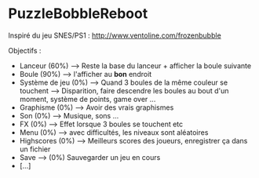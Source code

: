 ﻿# PuzzleBobbleReboot
Inspiré du jeu SNES/PS1 : http://www.ventoline.com/frozenbubble

Objectifs :
- Lanceur (60%) --> Reste la base du lanceur + afficher la boule suivante
- Boule (90%) --> l'afficher au **bon** endroit
- Système de jeu (0%) --> Quand 3 boules de la même couleur se touchent --> Disparition, faire descendre les boules au bout d'un moment, système de points, game over ...
- Graphisme (0%) --> Avoir des vrais graphismes
- Son (0%) --> Musique, sons ...
- FX (0%) --> Effet lorsque 3 boules se touchent etc
- Menu (0%) --> avec difficultés, les niveaux sont aléatoires 
- Highscores (0%) --> Meilleurs scores des joueurs, enregistrer ça dans un fichier
- Save --> (0%) Sauvegarder un jeu en cours
- [...]

